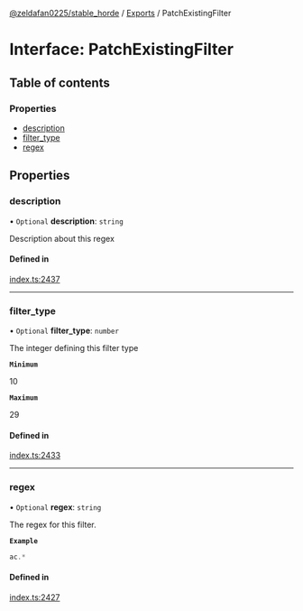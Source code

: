 [@zeldafan0225/stable_horde](../README.md) / [Exports](../modules.md) / PatchExistingFilter

# Interface: PatchExistingFilter

## Table of contents

### Properties

- [description](PatchExistingFilter.md#description)
- [filter\_type](PatchExistingFilter.md#filter_type)
- [regex](PatchExistingFilter.md#regex)

## Properties

### description

• `Optional` **description**: `string`

Description about this regex

#### Defined in

[index.ts:2437](https://github.com/ZeldaFan0225/stable_horde/blob/bf3b9d2/index.ts#L2437)

___

### filter\_type

• `Optional` **filter\_type**: `number`

The integer defining this filter type

**`Minimum`**

10

**`Maximum`**

29

#### Defined in

[index.ts:2433](https://github.com/ZeldaFan0225/stable_horde/blob/bf3b9d2/index.ts#L2433)

___

### regex

• `Optional` **regex**: `string`

The regex for this filter.

**`Example`**

```ts
ac.*
```

#### Defined in

[index.ts:2427](https://github.com/ZeldaFan0225/stable_horde/blob/bf3b9d2/index.ts#L2427)
